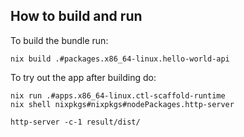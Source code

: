 ## How to build and run

To build the bundle run:
```
nix build .#packages.x86_64-linux.hello-world-api
```

To try out the app after building do:
```
nix run .#apps.x86_64-linux.ctl-scaffold-runtime
nix shell nixpkgs#nixpkgs#nodePackages.http-server

http-server -c-1 result/dist/
```